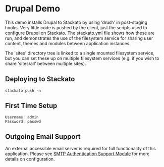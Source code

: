 # Drupal Demo

This demo installs Drupal to Stackato by using 'drush' in post-staging
hooks. Very little code is pushed by the client, just the scripts used
to configure Drupal on Stackato. The stackato.yml file shows how these
are run, and demonstrates the use of the filesystem service for sharing
user content, themes and modules between application instances.

The 'sites' directory tree is linked to a single mounted filesystem
service, but you can set these up on multiple filesystem services (e.g.
if you wish to share 'sites/all' between multiple sites).

## Deploying to Stackato

    stackato push -n

## First Time Setup

    Username: admin
    Password: passwd

## Outgoing Email Support

An external accessible email server is required for full functionality 
of this application. Please see [SMTP Authentication Support Module](http://drupal.org/project/smtp/) 
for more details on configuration.
